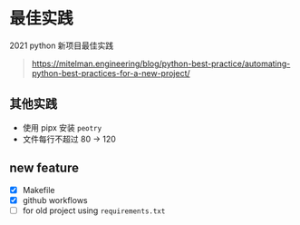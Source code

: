 # 最佳实践

2021 python 新项目最佳实践
> <https://mitelman.engineering/blog/python-best-practice/automating-python-best-practices-for-a-new-project/>


## 其他实践

- 使用 pipx 安装 `peotry`
- 文件每行不超过 80 -> 120
## new feature

- [x] Makefile
- [x] github workflows
- [ ] for old project using `requirements.txt`
